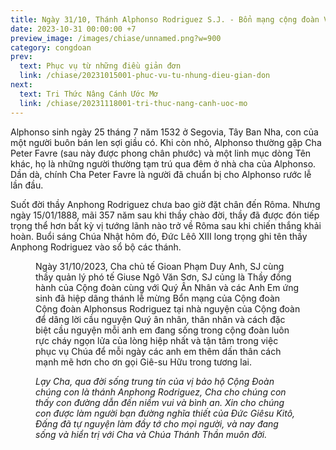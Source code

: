 ```yaml
---
title: Ngày 31/10, Thánh Alphonso Rodriguez S.J. - Bổn mạng cộng đoàn Vườn Dâu 1
date: 2023-10-31 00:00:00 +7
preview_image: /images/chiase/unnamed.png?w=900
category: congdoan
prev:
  text: Phục vụ từ những điều giản đơn
  link: /chiase/20231015001-phuc-vu-tu-nhung-dieu-gian-don
next:
  text: Tri Thức Nâng Cánh Ước Mơ
  link: /chiase/20231118001-tri-thuc-nang-canh-uoc-mo
---
```


Alphonso sinh ngày 25 tháng 7 năm 1532 ở Segovia, Tây Ban Nha, con của một người buôn bán len sợi giầu có. Khi còn nhỏ, Alphonso thường gặp Cha Peter Favre (sau này được phong chân phước) và một linh mục dòng Tên khác, họ là những người thường tạm trú qua đêm ở nhà cha của Alphonso. Dần dà, chính Cha Peter Favre là người đã chuẩn bị cho Alphonso rước lễ lần đầu.

Suốt đời thầy Anphong Rodriguez chưa bao giờ đặt chân đến Rôma. Nhưng ngày 15/01/1888, mãi 357 năm sau khi thầy chào đời, thầy đã được đón tiếp trọng thể hơn bất kỳ vị tướng lãnh nào trở về Rôma sau khi chiến thắng khải hoàn. Buổi sáng Chúa Nhật hôm đó, Đức Lêô XIII long trọng ghi tên thầy Anphong Rodriguez vào sổ bộ các thánh. 

<Figure 
    src="/images/chiase/unnamed.png?w=900"
    caption="Cộng đoàn Vườn Dâu 1."
/>

Ngày 31/10/2023, Cha chủ tế Gioan Phạm Duy Anh, SJ cùng thầy quản lý phó tế Giuse Ngô Văn Sơn, SJ củng là Thầy đồng hành của Cộng đoàn cùng với Quý Ân Nhân và các Anh Em ứng sinh đã hiệp dâng thánh lễ mừng Bổn mạng của Cộng đoàn Cộng đoàn Alphonsus Rodriguez tại nhà nguyện của Cộng đoàn để dâng lời cầu nguyện Quý ân nhân, thân nhân và cách đặc biệt cầu nguyện mỗi anh em đang sống trong cộng đoàn luôn rực cháy ngọn lửa của lòng hiệp nhất và tận tâm trong việc phục vụ Chúa để mỗi ngày các anh em thêm dấn thân cách mạnh mẽ hơn cho ơn gọi Giê-su Hữu trong tương lai.

*Lạy Cha, qua đời sống trung tín của vị bảo hộ Cộng Đoàn chúng con là thánh Anphong Rodriguez, Cha cho chúng con thấy con đường dẫn đến niềm vui và bình an. Xin cho chúng con được làm người bạn đường nghĩa thiết của Đức Giêsu Kitô, Đấng đã tự nguyện làm đầy tớ cho mọi người, và nay đang sống và hiển trị với Cha và Chúa Thánh Thần muôn đời.*
